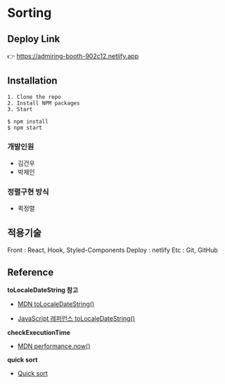 # Sorting

## Deploy Link

👉 https://admiring-booth-902c12.netlify.app

## Installation

```
1. Clone the repo
2. Install NPM packages
3. Start

$ npm install
$ npm start
```

### 개발인원

- 김건우
- 박제인

### 정렬구현 방식

- 퀵정렬

## 적용기술

Front : React, Hook, Styled-Components
Deploy : netlify
Etc : Git, GitHub

## Reference

**toLocaleDateString 참고**

- [MDN toLocaleDateString()](https://developer.mozilla.org/en-US/docs/Web/JavaScript/Reference/Global_Objects/Date/toLocaleDateString)

- [JavaScript 레퍼런스 toLocaleDateString()](<http://www.devdic.com/javascript/refer/native/method:1285/toLocaleDateString()>)

**checkExecutionTime**

- [MDN performance.now()](https://developer.mozilla.org/en-US/docs/Web/API/Performance/now)

**quick sort**

- [Quick sort](https://gmlwjd9405.github.io/2018/05/10/algorithm-quick-sort.html)
